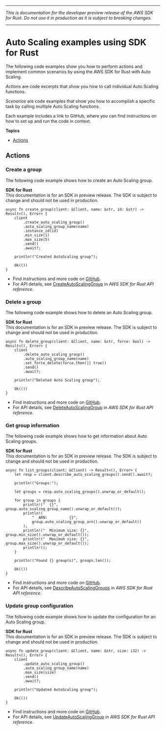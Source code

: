 --------

 *This is documentation for the developer preview release of the AWS SDK for Rust\. Do not use it in production as it is subject to breaking changes\.* 

--------

# Auto Scaling examples using SDK for Rust<a name="rust_auto-scaling_code_examples"></a>

The following code examples show you how to perform actions and implement common scenarios by using the AWS SDK for Rust with Auto Scaling\.

*Actions* are code excerpts that show you how to call individual Auto Scaling functions\.

*Scenarios* are code examples that show you how to accomplish a specific task by calling multiple Auto Scaling functions\.

Each example includes a link to GitHub, where you can find instructions on how to set up and run the code in context\.

**Topics**
+ [Actions](#w14aac14b9c29c13)

## Actions<a name="w14aac14b9c29c13"></a>

### Create a group<a name="auto-scaling_CreateAutoScalingGroup_rust_topic"></a>

The following code example shows how to create an Auto Scaling group\.

**SDK for Rust**  
This documentation is for an SDK in preview release\. The SDK is subject to change and should not be used in production\.
  

```
async fn create_group(client: &Client, name: &str, id: &str) -> Result<(), Error> {
    client
        .create_auto_scaling_group()
        .auto_scaling_group_name(name)
        .instance_id(id)
        .min_size(1)
        .max_size(5)
        .send()
        .await?;

    println!("Created AutoScaling group");

    Ok(())
}
```
+  Find instructions and more code on [GitHub](https://github.com/awsdocs/aws-doc-sdk-examples/tree/main/rust_dev_preview/autoscaling#code-examples)\. 
+  For API details, see [CreateAutoScalingGroup](https://docs.rs/releases/search?query=aws-sdk) in *AWS SDK for Rust API reference*\. 

### Delete a group<a name="auto-scaling_DeleteAutoScalingGroup_rust_topic"></a>

The following code example shows how to delete an Auto Scaling group\.

**SDK for Rust**  
This documentation is for an SDK in preview release\. The SDK is subject to change and should not be used in production\.
  

```
async fn delete_group(client: &Client, name: &str, force: bool) -> Result<(), Error> {
    client
        .delete_auto_scaling_group()
        .auto_scaling_group_name(name)
        .set_force_delete(force.then(|| true))
        .send()
        .await?;

    println!("Deleted Auto Scaling group");

    Ok(())
}
```
+  Find instructions and more code on [GitHub](https://github.com/awsdocs/aws-doc-sdk-examples/tree/main/rust_dev_preview/autoscaling#code-examples)\. 
+  For API details, see [DeleteAutoScalingGroup](https://docs.rs/releases/search?query=aws-sdk) in *AWS SDK for Rust API reference*\. 

### Get group information<a name="auto-scaling_DescribeAutoScalingGroups_rust_topic"></a>

The following code example shows how to get information about Auto Scaling groups\.

**SDK for Rust**  
This documentation is for an SDK in preview release\. The SDK is subject to change and should not be used in production\.
  

```
async fn list_groups(client: &Client) -> Result<(), Error> {
    let resp = client.describe_auto_scaling_groups().send().await?;

    println!("Groups:");

    let groups = resp.auto_scaling_groups().unwrap_or_default();

    for group in groups {
        println!("  {}", group.auto_scaling_group_name().unwrap_or_default());
        println!(
            "  ARN:          {}",
            group.auto_scaling_group_arn().unwrap_or_default()
        );
        println!("  Minimum size: {}", group.min_size().unwrap_or_default());
        println!("  Maximum size: {}", group.max_size().unwrap_or_default());
        println!();
    }

    println!("Found {} group(s)", groups.len());

    Ok(())
}
```
+  Find instructions and more code on [GitHub](https://github.com/awsdocs/aws-doc-sdk-examples/tree/main/rust_dev_preview/autoscaling#code-examples)\. 
+  For API details, see [DescribeAutoScalingGroups](https://docs.rs/releases/search?query=aws-sdk) in *AWS SDK for Rust API reference*\. 

### Update group configuration<a name="auto-scaling_UpdateAutoScalingGroup_rust_topic"></a>

The following code example shows how to update the configuration for an Auto Scaling group\.

**SDK for Rust**  
This documentation is for an SDK in preview release\. The SDK is subject to change and should not be used in production\.
  

```
async fn update_group(client: &Client, name: &str, size: i32) -> Result<(), Error> {
    client
        .update_auto_scaling_group()
        .auto_scaling_group_name(name)
        .max_size(size)
        .send()
        .await?;

    println!("Updated AutoScaling group");

    Ok(())
}
```
+  Find instructions and more code on [GitHub](https://github.com/awsdocs/aws-doc-sdk-examples/tree/main/rust_dev_preview/autoscaling#code-examples)\. 
+  For API details, see [UpdateAutoScalingGroup](https://docs.rs/releases/search?query=aws-sdk) in *AWS SDK for Rust API reference*\. 